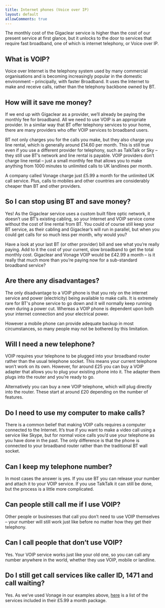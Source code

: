 ```yaml
---
title: Internet phones (Voice over IP)
layout: default
allowComments: true
---
```


The monthly cost of the Gigaclear service is higher than the cost of our present service at first
glance, but it unlocks to the door to services that require fast broadband, one of which is
internet telephony, or Voice over IP.

## What is VOIP?

Voice over Internet is the telephony system used by many commercial organisations and is becoming
increasingly popular in the domestic environment – principally, with faster Broadband. It uses the
Internet to make and receive calls, rather than the telephony backbone owned by BT.

## How will it save me money?

If we end up with Gigaclear as a provider, we’ll already be paying the monthly fee for broadband.
All we need to use VOIP is an appropriate provider. In a similar way that BT offer telephony
services to your home, there are many providers who offer VOIP services to broadband users.

BT not only charges you for the calls you make, but they also charge you line rental, which is
generally around £14.60 per month. This is still true even if you use a different provider for
telephony, such as TalkTalk or Sky – they still use BT’s network and line rental is payable.
VOIP providers don’t charge line rental – just a small monthly fee that allows you to make anything
from 1000 minutes to unlimited calls to UK landlines per month.

A company called Vonage charge just £5.99 a month for the unlimited UK call service. Plus, calls to
mobiles and other countries are considerably cheaper than BT and other providers.

## So I can stop using BT and save money?

Yes! As the Gigaclear service uses a custom built fibre optic network, it doesn’t use BT’s existing
cabling, so your Internet and VOIP service come without the cost of line rental from BT. You could
of course still keep your BT service, as their cabling and Gigaclear’s will run in parallel, but
when you could get calls for so much less per month, why would you?

Have a look at your last BT (or other provider) bill and see what you’re really paying. Add to it
the cost of your current, slow broadband to get the total monthly cost. Gigaclear and Vonage VOIP
would be £42.99 a month – is it really that much more than you’re paying now for a sub-standard
broadband service?

## Are there any disadvantages?

The only disadvantage to a VOIP phone is that you rely on the internet service and power
(electricity) being available to make calls. It is extremely rare for BT's phone service to go down
and it will normally keep running even during a power cut. Whereas a VOIP phone is dependent upon
both your internet connection and your electrical power.

However a mobile phone can provide adequate backup in most circumstances, so many people may not
be bothered by this limitation.

## Will I need a new telephone?

VOIP requires your telephone to be plugged into your broadband router rather than the
usual telephone socket. This means your current telephone won’t work on its own. However, for
around £25 you can buy a VOIP adapter that allows you to plug your existing phone
into it. The adapter them plugs into the router and you’re ready to go.

Alternatively you can buy a new VOIP telephone, which will plug directly into the router. These
start at around £20 depending on the number of features.

## Do I need to use my computer to make calls?

There is a common belief that making VOIP calls requires a computer connected to the
Internet. It’s true if you want to make a video call using a service like Skype, but for normal
voice calls you’d use your telephone as you have done in the past. The only difference is that the
phone is connected to your broadband router rather than the traditional BT wall socket.

## Can I keep my telephone number?

In most cases the answer is yes. If you use BT you can release your number and attach it to your
VOIP service. If you use TalkTalk it can still be done, but the process is a little more
complicated.

## Can people still call me if I use VOIP?

Other people or businesses that call you don’t need to use VOIP themselves – your number will still
work just like before no matter how they get their telephony.

## Can I call people that don’t use VOIP?

Yes. Your VOIP service works just like your old one, so you can call any number anywhere in the
world, whether they use VOIP, mobile or landline.

## Do I still get call services like caller ID, 1471 and call waiting?

Yes. As we’ve used Vonage in our examples above, [here](http://www.vonage.co.uk/inclusive-call-features)
is a list of the services included in their £5.99 a month package.
